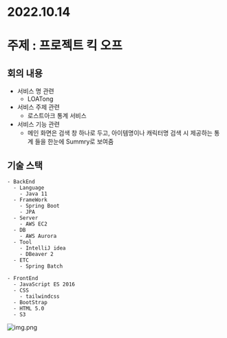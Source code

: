 

# 2022.10.14


# 주제 : 프로젝트 킥 오프

## 회의 내용

  - 서비스 명 관련
    - LOATong
  - 서비스 주제 관련
    - 로스트아크 통계 서비스
  - 서비스 기능 관련
    - 메인 화면은 검색 창 하나로 두고, 아이템명이나 캐릭터명 검색 시 제공하는 통계 들을 한눈에 Summry로 보여줌
  
  ## 기술 스택
    - BackEnd
      - Language
        - Java 11
      - FrameWork
        - Spring Boot
        - JPA
      - Server
        - AWS EC2
      - DB
        - AWS Aurora
      - Tool
        - IntelliJ idea
        - DBeaver 2
      - ETC
        - Spring Batch

    - FrontEnd
      - JavaScript ES 2016
      - CSS
        - tailwindcss
      - BootStrap
      - HTML 5.0
      - S3

![img.png](server_structure_sketch.png)